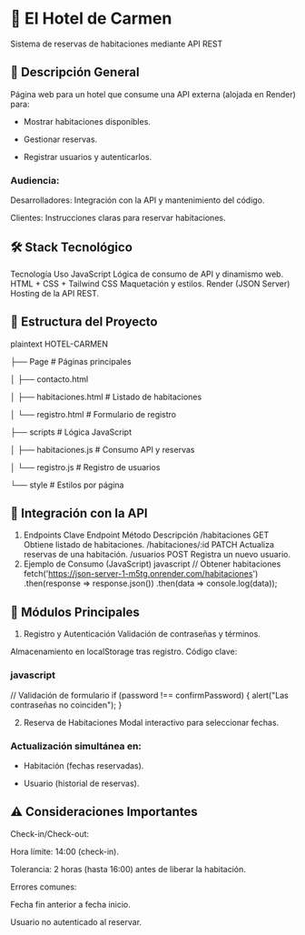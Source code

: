 # 📘 El Hotel de Carmen
Sistema de reservas de habitaciones mediante API REST

## 🌟 Descripción General
Página web para un hotel que consume una API externa (alojada en Render) para:

  - Mostrar habitaciones disponibles.

  - Gestionar reservas.

  - Registrar usuarios y autenticarlos.

### Audiencia:

Desarrolladores: Integración con la API y mantenimiento del código.

Clientes: Instrucciones claras para reservar habitaciones.

## 🛠 Stack Tecnológico
Tecnología	Uso
JavaScript	Lógica de consumo de API y dinamismo web.
HTML + CSS + Tailwind CSS	Maquetación y estilos.
Render (JSON Server)	Hosting de la API REST.


## 📂 Estructura del Proyecto
plaintext
HOTEL-CARMEN

├── Page                  # Páginas principales

│   ├── contacto.html

│   ├── habitaciones.html   # Listado de habitaciones

│   └── registro.html       # Formulario de registro

├── scripts               # Lógica JavaScript

│   ├── habitaciones.js     # Consumo API y reservas

│   └── registro.js         # Registro de usuarios

└── style                # Estilos por página



## 🔌 Integración con la API

  1. Endpoints Clave
Endpoint	Método	Descripción
/habitaciones	GET	Obtiene listado de habitaciones.
/habitaciones/:id	PATCH	Actualiza reservas de una habitación.
/usuarios	POST	Registra un nuevo usuario.
  2. Ejemplo de Consumo (JavaScript)
javascript
// Obtener habitaciones
fetch('https://json-server-1-m5tg.onrender.com/habitaciones')
  .then(response => response.json())
  .then(data => console.log(data));


## 📝 Módulos Principales
  1. Registro y Autenticación
Validación de contraseñas y términos.

Almacenamiento en localStorage tras registro.
Código clave:

  ### javascript
// Validación de formulario
if (password !== confirmPassword) {
  alert("Las contraseñas no coinciden");
}

  2. Reserva de Habitaciones
Modal interactivo para seleccionar fechas.

### Actualización simultánea en:

  - Habitación (fechas reservadas).

  - Usuario (historial de reservas).
    

## ⚠️ Consideraciones Importantes
Check-in/Check-out:

Hora límite: 14:00 (check-in).

Tolerancia: 2 horas (hasta 16:00) antes de liberar la habitación.

Errores comunes:

Fecha fin anterior a fecha inicio.

Usuario no autenticado al reservar.
